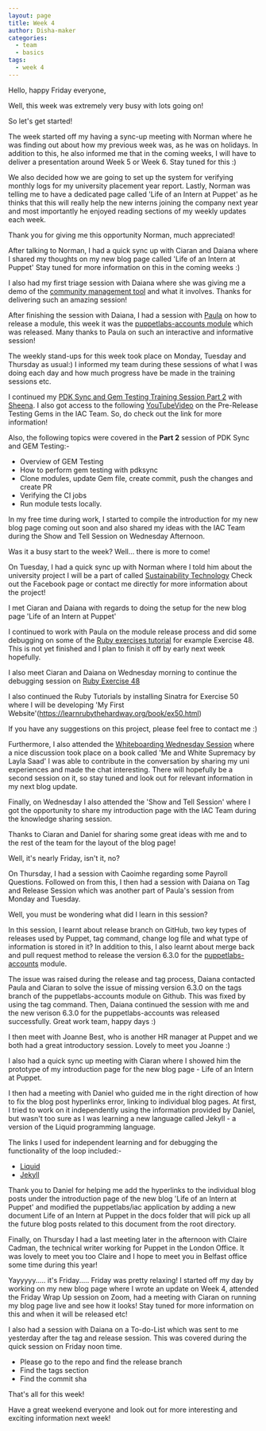 ```yaml
---
layout: page
title: Week 4
author: Disha-maker
categories:
  - team
  - basics
tags:
  - week 4
---
```


Hello, happy Friday everyone,

Well, this week was extremely very busy with lots going on!

So let's get started!

The week started off my having a sync-up meeting with Norman where he was finding out about how my previous week was, as he was on holidays. In addition to this, he also informed me that in the coming weeks, I will have to deliver a presentation around Week 5 or Week 6. Stay tuned for this :)

We also decided how we are going to set up the system for verifying monthly logs for my university placement year report. Lastly, Norman was telling me to have a dedicated page called 'Life of an Intern at Puppet' as he thinks that this will really help the new interns joining the company next year and most importantly he enjoyed reading sections of my weekly updates each week.

Thank you for giving me this opportunity Norman, much appreciated!

After talking to Norman, I had a quick sync up with Ciaran and Daiana where I shared my thoughts on my new blog page called 'Life of an Intern at Puppet'
Stay tuned for more information on this in the coming weeks :)

I also had my first triage session with Daiana where she was giving me a demo of the [community management tool](https://puppetlabs.github.io/community_management/) and what it involves. Thanks for delivering such an amazing session!

After finishing the session with Daiana, I had a session with [Paula](https://github.com/pmcmaw) on how to release a module, this week it was the [puppetlabs-accounts module](https://github.com/pmcmaw/puppetlabs-accounts) which was released. Many thanks to Paula on such an interactive and informative session!

The weekly stand-ups for this week took place on Monday, Tuesday and Thursday as usual:)
I informed my team during these sessions of what I was doing each day and how much progress have be made in the training sessions etc.

I continued my [PDK Sync and Gem Testing Training Session Part 2](https://puppetlabs.github.io/iac/pdksync/testing/2020/02/12/gem-testing-with-pdksync.html) with [Sheena](https://github.com/sheenaajay).
I also got access to the following [YouTubeVideo](https://www.youtube.com/watch?v=s0ncEjj7XEY) on the Pre-Release Testing Gems in the IAC Team. So, do check out the link for more information!

Also, the following topics were covered in the **Part 2** session of PDK Sync and GEM Testing:-
- Overview of GEM Testing
- How to perform gem testing with pdksync
- Clone modules, update Gem file, create commit, push the changes and create PR
- Verifying the CI jobs
- Run module tests locally.

In my free time during work, I started to compile the introduction for my new blog page coming out soon and also shared my ideas with the IAC Team during the Show and Tell Session on Wednesday Afternoon.

Was it a busy start to the week? Well... there is more to come!

On Tuesday, I had a quick sync up with Norman where I told him about the university project I will be a part of called [Sustainability Technology](https://www.facebook.com/eeecsSST)
Check out the Facebook page or contact me directly for more information about the project!

I met Ciaran and Daiana with regards to doing the setup for the new blog page 'Life of an Intern at Puppet'

I continued to work with Paula on the module release process and did some debugging on some of the [Ruby exercises tutorial](https://learnrubythehardway.org/book/) for example Exercise 48.
This is not yet finished and I plan to finish it off by early next week hopefully.

I also meet Ciaran and Daiana on Wednesday morning to continue the debugging session on [Ruby Exercise 48](https://learnrubythehardway.org/book/ex48.html)

I also continued the Ruby Tutorials by installing Sinatra for Exercise 50 where I will be developing 'My First Website'(https://learnrubythehardway.org/book/ex50.html)

If you have any suggestions on this project, please feel free to contact me :)

Furthermore, I also attended the [Whiteboarding Wednesday Session](https://blm.btown-in.org/uploads/1/1/8/6/118615243/me_and_white_supremacy_workbook__final_book_.pdf) where a nice discussion took place on a book called 'Me and White Supremacy by Layla Saad'
I was able to contribute in the conversation by sharing my uni experiences and made the chat interesting.
There will hopefully be a second session on it, so stay tuned and look out for relevant information in my next blog update.

Finally, on Wednesday I also attended the 'Show and Tell Session' where I got the opportunity to share my introduction page with the IAC Team during the knowledge sharing session.

Thanks to Ciaran and Daniel for sharing some great ideas with me and to the rest of the team for the layout of the blog page!

Well, it's nearly Friday, isn't it, no?

On Thursday, I had a session with Caoimhe regarding some Payroll Questions.
Followed on from this, I then had a session with Daiana on Tag and Release Session which was another part of Paula's session from Monday and Tuesday.

Well, you must be wondering what did I learn in this session?

In this session, I learnt about release branch on GitHub, two key types of releases used by Puppet, tag command, change log file and what type of information is stored in it?
In addition to this, I also learnt about merge back and pull request method to release the version 6.3.0 for the [puppetlabs-accounts](https://forge.puppet.com/modules/puppetlabs/accounts/6.3.0) module.

The issue was raised during the release and tag process, Daiana contacted Paula and Ciaran to solve the issue of missing version 6.3.0 on the tags branch of the puppetlabs-accounts module on Github.
This was fixed by using the tag command. Then, Daiana continued the session with me and the new verison 6.3.0 for the puppetlabs-accounts was released successfully.
Great work team, happy days :)

I then meet with Joanne Best, who is another HR manager at Puppet and we both had a great introductory session. Lovely to meet you Joanne :)

I also had a quick sync up meeting with Ciaran where I showed him the prototype of my introduction page for the new blog page - Life of an Intern at Puppet.

I then had a meeting with Daniel who guided me in the right direction of how to fix the blog post hyperlinks error, linking to individual blog pages.
At first, I tried to work on it independently using the information provided by Daniel, but wasn't too sure as I was learning a new language called Jekyll - a version of the Liquid programming language.

The links I used for independent learning and for debugging the functionality of the loop included:-
- [Liquid](https://shopify.github.io/liquid/basics/introduction/)
- [Jekyll](https://jekyllrb.com/docs/)

Thank you to Daniel for helping me add the hyperlinks to the individual blog posts under the introduction page of the new blog 'Life of an Intern at Puppet' and modified the puppetlabs/iac application by adding a new document Life of an Intern at Puppet in the docs folder that will pick up all the future blog posts related to this document from the root directory.

Finally, on Thursday I had a last meeting later in the afternoon with Claire Cadman, the technical writer working for Puppet in the London Office. It was lovely to meet you too Claire and I hope to meet you in Belfast office
some time during this year!

Yayyyyy..... it's Friday..... Friday was pretty relaxing!
I started off my day by working on my new blog page where I wrote an update on Week 4, attended the Friday Wrap Up session on Zoom, had a meeting with Ciaran on running my blog page live and see how it looks!
Stay tuned for more information on this and when it will be released etc!

I also had a session with Daiana on a To-do-List which was sent to me yesterday after the tag and release session.
This was covered during the quick session on Friday noon time.

- Please go to the repo and find the release branch
- Find the tags section
- Find the commit sha

That's all for this week!

Have a great weekend everyone and look out for more interesting and exciting information next week!